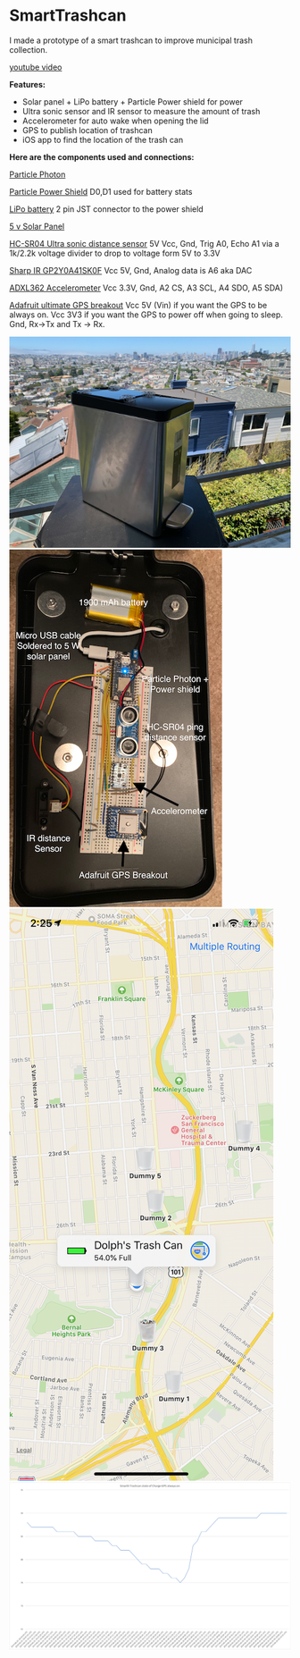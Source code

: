 # SmartTrashcan
I made a prototype of a smart trashcan to improve municipal trash collection.

[youtube video](https://m.youtube.com/watch?v=YbdOFqoOZbs)

__Features:__
- Solar panel + LiPo battery + Particle Power shield for power
- Ultra sonic sensor and IR sensor to measure the amount of trash
- Accelerometer for auto wake when opening the lid
- GPS to publish location of trashcan
- iOS app to find the location of the trash can

**Here are the components used and connections:**

[Particle Photon ](https://store.particle.io/products/photon)

[Particle Power Shield](https://store.particle.io/products/power-shield-with-headers)
D0,D1 used for battery stats

[LiPo battery](https://store.particle.io/products/li-po-battery)
2 pin JST connector to the power shield

[5 v Solar Panel](https://www.amazon.com/gp/product/B00CBT8A14/ref=ppx_yo_dt_b_asin_title_o02_s00?ie=UTF8&psc=1)


[HC-SR04 Ultra sonic distance sensor](https://www.sparkfun.com/products/13959)
5V Vcc, Gnd, Trig A0, Echo A1 via a 1k/2.2k voltage divider to drop to voltage form 5V to 3.3V

[Sharp IR GP2Y0A41SK0F](https://www.pololu.com/product/2464)
Vcc 5V, Gnd, Analog data is A6 aka DAC

[ADXL362 Accelerometer](https://www.sparkfun.com/products/11446)
Vcc 3.3V, Gnd, A2 CS,  A3 SCL, A4 SDO, A5 SDA)

[Adafruit ultimate GPS breakout](https://www.adafruit.com/product/746)
Vcc 5V (Vin) if you want the GPS to be always on. Vcc 3V3 if you want the GPS to power off when going to sleep.
Gnd, Rx->Tx and Tx -> Rx.


![Pictures](https://github.com/dolphrehbein/SmartTrashcan/blob/master/trashcan1.png)
![Pictures](https://github.com/dolphrehbein/SmartTrashcan/blob/master/Circuit.png)
![Pictures](https://github.com/dolphrehbein/SmartTrashcan/blob/master/App%20screenshot.png)
![Pictures](https://github.com/dolphrehbein/SmartTrashcan/blob/master/Smart%20Trashcan%20battery%20percentage%20plot%20GPS%20always%20on%20indirect%20sunligh.png)


